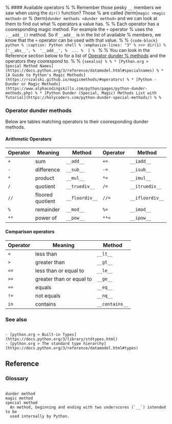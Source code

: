 
% #### Available operators
%
% Remember those pesky `__` members we saw when using the `dir()` function? Those
% are called {term}`magic <magic method>` or
% {term}`dunder methods <dunder method>` and we can look at them to find out what
% operators a value has.
%
% Each operator has a cooresponding magic method. For example the `+` operator
% uses the `.__add__()` method. So if `__add__` is in the list of available
% members, we know that the `+` operator can be used with that value.
%
% ```{code-block} python
% :caption: Python shell
% :emphasize-lines: "3"
% >>> dir(1)
% ['__abs__',
%  '__add__',
%  ...
%  ]
% ```
%
% You can look in the Reference section below to for a list of [Operator dunder
% methods](#operator-dunder-methods) and the operators they coorespond to.
%
% ```{seealso}
%
% * [Python.org > Special Method Names](https://docs.python.org/3/reference/datamodel.html#specialnames)
% * [A Guide to Python's Magic Methods](https://rszalski.github.io/magicmethods/#operators)
% * [Python - Dunder or Magic Methods](https://www.alphacodingskills.com/python/pages/python-dunder-methods.php)
% * [Python Dunder (Special, Magic) Methods List with Tutorial](https://holycoders.com/python-dunder-special-methods/)
%
% ```

### Operator dunder methods

Below are tables matching operators to their cooresponding dunder methods.

#### Arithmetic Operators

| Operator | Meaning                   | Method          | Operator | Method          |
|----------|---------------------------|-----------------|----------|-----------------|
| `+`      | sum                       | `__add__`       | `+=`     | `__iadd__`      |
| `-`      | difference                | `__sub__`       | `-=`     | `__isub__`      |
| `*`      | product                   | `__mul__`       | `*=`     | `__imul__`      |
| `/`      | quotient                  | `__truediv__`   | `/=`     | `__itruediv__`  |
| `//`     | floored quotient          | `__floordiv__`  | `//=`    | `__ifloordiv__` |
| `%`      | remainder                 | `__mod__`       | `%=`     | `__imod__`      |
| `**`     | power of                  | `__pow__`       | `**=`    | `__ipow__`      |

#### Comparison operators

| Operator | Meaning                   | Method          |
|----------|---------------------------|-----------------|
| `<`      | less than                 | `__lt__`        |
| `>`      | greater than              | `__gt__`        |
| `<=`     | less than or equal to     | `__le__`        |
| `>=`     | greater than or equal to  | `__ge__`        |
| `==`     | equals                    | `__eq__`        |
| `!=`     | not equals                | `__nq__`        |
| `in`     | contains                  | `__contains__`  |

### See also

```{seealso}

- [python.org > Built-in Types](https://docs.python.org/3/library/stdtypes.html)
- [python.org > The standard type hierarchy](https://docs.python.org/3/reference/datamodel.html#types)

```

Reference
---------

### Glossary

```{glossary} data-types

dunder method
magic method
special method
  An method, beginning and ending with two underscores (`__`) intended to be
  used internally by Python.

```
